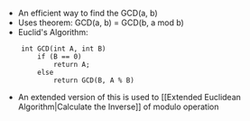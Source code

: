 - An efficient way to find the GCD(a, b)
- Uses theorem:
		GCD(a, b) = GCD(b, a mod b)
- Euclid's Algorithm:
```
	int GCD(int A, int B)
		if (B == 0)
			return A;
		else
			return GCD(B, A % B)
```

- An extended version of this is used to [[Extended Euclidean Algorithm|Calculate the Inverse]] of modulo operation
